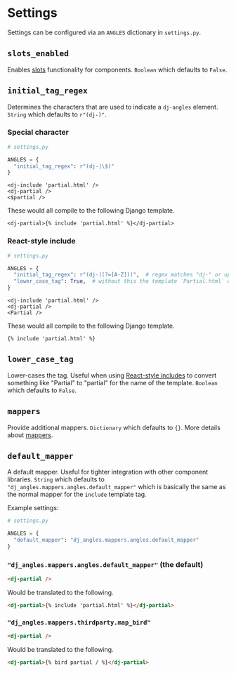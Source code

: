 # Settings

Settings can be configured via an `ANGLES` dictionary in `settings.py`.

## `slots_enabled`

Enables [slots](components.md#slots) functionality for components. `Boolean` which defaults to `False`.

## `initial_tag_regex`

Determines the characters that are used to indicate a `dj-angles` element. `String` which defaults to `r"(dj-)"`.

### Special character

```python
# settings.py

ANGLES = {
  "initial_tag_regex": r"(dj-|\$)"
}
```

```text
<dj-include 'partial.html' />
<dj-partial />
<$partial />
```

These would all compile to the following Django template.

```text
<dj-partial>{% include 'partial.html' %}</dj-partial>
```

### React-style include

```python
# settings.py

ANGLES = {
  "initial_tag_regex": r"(dj-|(?=[A-Z]))",  # regex matches "dj-" or upper-case letter lookahead
  "lower_case_tag": True,  # without this the template `Partial.html` will be loaded
}
```

```text
<dj-include 'partial.html' />
<dj-partial />
<Partial />
```

These would all compile to the following Django template.

```text
{% include 'partial.html' %}
```

## `lower_case_tag`

Lower-cases the tag. Useful when using [React-style includes](#react-style-include) to convert something like "Partial" to "partial" for the name of the template. `Boolean` which defaults to `False`.

## `mappers`

Provide additional mappers. `Dictionary` which defaults to `{}`. More details about [mappers](mappers.md).

## `default_mapper`

A default mapper. Useful for tighter integration with other component libraries. `String` which defaults to `"dj_angles.mappers.angles.default_mapper"` which is basically the same as the normal mapper for the `include` template tag.

Example settings:

```python
# settings.py

ANGLES = {
  "default_mapper": "dj_angles.mappers.angles.default_mapper"
}
```

### `"dj_angles.mappers.angles.default_mapper"` (the default)

```html
<dj-partial />
```

Would be translated to the following.

```html
<dj-partial>{% include 'partial.html' %}</dj-partial>
```

### `"dj_angles.mappers.thirdparty.map_bird"`

```html
<dj-partial />
```

Would be translated to the following.

```html
<dj-partial>{% bird partial / %}</dj-partial>
```

